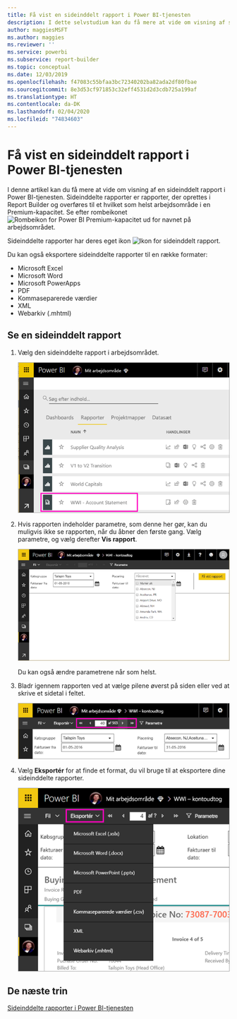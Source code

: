 ```yaml
---
title: Få vist en sideinddelt rapport i Power BI-tjenesten
description: I dette selvstudium kan du få mere at vide om visning af sideinddelte rapporter i Power BI-tjenesten.
author: maggiesMSFT
ms.author: maggies
ms.reviewer: ''
ms.service: powerbi
ms.subservice: report-builder
ms.topic: conceptual
ms.date: 12/03/2019
ms.openlocfilehash: f47083c55bfaa3bc72340202ba82ada2df80fbae
ms.sourcegitcommit: 8e3d53cf971853c32eff4531d2d3cdb725a199af
ms.translationtype: HT
ms.contentlocale: da-DK
ms.lasthandoff: 02/04/2020
ms.locfileid: "74834603"
---
```

# <a name="view-a-paginated-report-in-the-power-bi-service"></a>Få vist en sideinddelt rapport i Power BI-tjenesten

I denne artikel kan du få mere at vide om visning af en sideinddelt rapport i Power BI-tjenesten. Sideinddelte rapporter er rapporter, der oprettes i Report Builder og overføres til et hvilket som helst arbejdsområde i en Premium-kapacitet. Se efter rombeikonet ![Rombeikon for Power BI Premium-kapacitet](media/paginated-reports-view-power-bi-service/premium-diamond.png) ud for navnet på arbejdsområdet. 

Sideinddelte rapporter har deres eget ikon ![Ikon for sideinddelt rapport](media/paginated-reports-view-power-bi-service/power-bi-paginated-report-icon.png).

Du kan også eksportere sideinddelte rapporter til en række formater: 

- Microsoft Excel
- Microsoft Word
- Microsoft PowerApps
- PDF
- Kommaseparerede værdier
- XML
- Webarkiv (.mhtml)

## <a name="view-a-paginated-report"></a>Se en sideinddelt rapport

1. Vælg den sideinddelte rapport i arbejdsområdet.

    ![Sideinddelt rapport i Power BI-tjenesten](media/paginated-reports-view-power-bi-service/power-bi-paginated-report-in-service.png)

2. Hvis rapporten indeholder parametre, som denne her gør, kan du muligvis ikke se rapporten, når du åbner den første gang. Vælg parametre, og vælg derefter **Vis rapport**. 

     ![Vælg parametre for at få vist rapporten](media/paginated-reports-view-power-bi-service/power-bi-paginated-select-parameters.png)

    Du kan også ændre parametrene når som helst.

1. Bladr igennem rapporten ved at vælge pilene øverst på siden eller ved at skrive et sidetal i feltet.
    
   ![Bladr igennem rapporten](media/paginated-reports-view-power-bi-service/power-bi-paginated-page-thru-report.png)

4. Vælg **Eksportér** for at finde et format, du vil bruge til at eksportere dine sideinddelte rapporter.

    ![Vælg et eksportformat](media/paginated-reports-view-power-bi-service/power-bi-paginated-export.png)


## <a name="next-steps"></a>De næste trin

[Sideinddelte rapporter i Power BI-tjenesten](end-user-paginated-report.md)
